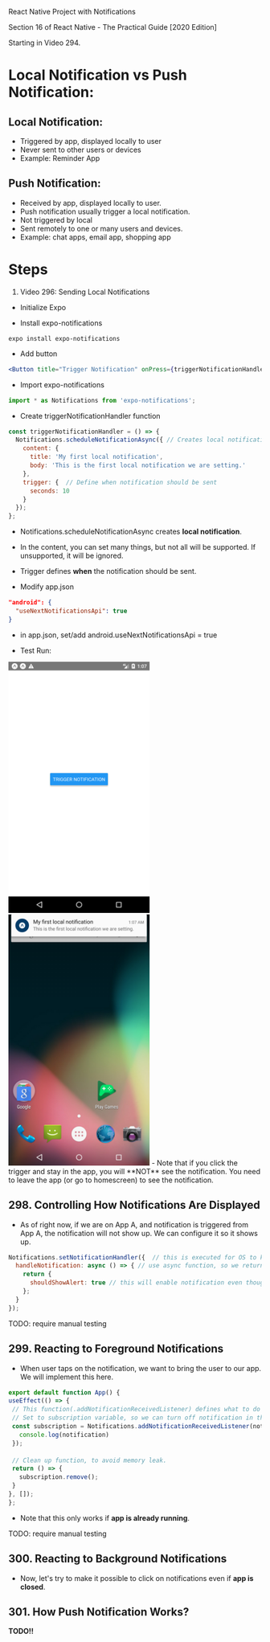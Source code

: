 React Native Project with Notifications

Section 16 of React Native - The Practical Guide [2020 Edition]

Starting in Video 294.

# Local Notification vs Push Notification:

## Local Notification:
 - Triggered by app, displayed locally to user
 - Never sent to other users or devices
 - Example: Reminder App

## Push Notification:
 - Received by app, displayed locally to user.
 - Push notification usually trigger a local notification.
 - Not triggered by local 
 - Sent remotely to one or many users and devices.
 - Example: chat apps, email app, shopping app

# Steps
1. Video 296: Sending Local Notifications
 - Initialize Expo

 - Install expo-notifications
```
expo install expo-notifications
```

 - Add button
```jsx
<Button title="Trigger Notification" onPress={triggerNotificationHandler}/>
```

 - Import expo-notifications
```jsx
import * as Notifications from 'expo-notifications';
```

 - Create triggerNotificationHandler function
```js
const triggerNotificationHandler = () => {
  Notifications.scheduleNotificationAsync({ // Creates local notification.
    content: {
      title: 'My first local notification',
      body: 'This is the first local notification we are setting.'
    },
    trigger: {  // Define when notification should be sent
      seconds: 10
    }
  });
};
```
   - Notifications.scheduleNotificationAsync creates **local notification**.
   - In the content, you can set many things, but not all will be supported. If unsupported, it will be ignored.
   - Trigger defines **when** the notification should be sent.

 - Modify app.json
```json
"android": {
  "useNextNotificationsApi": true
}
```
   - in app.json, set/add android.useNextNotificationsApi = true

 - Test Run:
<img src="./img/notification-init-screen.png" height="500px"/>
<img src="./img/first-notification.png" height="500px"/>
 - Note that if you click the trigger and stay in the app, you will **NOT** see the notification. You need to leave the app (or go to homescreen) to see the notification.





## 298. Controlling How Notifications Are Displayed

 - As of right now, if we are on App A, and notification is triggered from App A, the notification will not show up. We can configure it so it shows up.

```js
Notifications.setNotificationHandler({  // this is executed for OS to know what to do, before we display to user.
  handleNotification: async () => { // use async function, so we return a promise.
    return {
      shouldShowAlert: true // this will enable notification even though our app is already running.
    };
  }
});
```

TODO: require manual testing


## 299. Reacting to Foreground Notifications

 - When user taps on the notification, we want to bring the user to our app. We will implement this here.


 ```js
export default function App() {
 useEffect(() => {
  // This function(.addNotificationReceivedListener) defines what to do when incoming notification is received and app is running.
  // Set to subscription variable, so we can turn off notification in the future.
  const subscription = Notifications.addNotificationReceivedListener(notification => {  
    console.log(notification)
  });

  // Clean up function, to avoid memory leak.
  return () => {
    subscription.remove();
  }
}, []);
};
```
 - Note that this only works if **app is already running**.

TODO: require manual testing

## 300. Reacting to Background Notifications

 - Now, let's try to make it possible to click on notifications even if **app is closed**.

## 301. How Push Notification Works?

**TODO!!**



